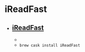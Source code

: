 # iReadFast
- [iReadFast](https://www.gengis.net/prodotti/iReadFast_Mac/en/)
  - 
  - 
  - `brew cask install iReadFast`
